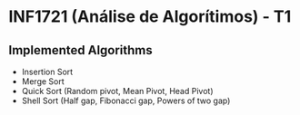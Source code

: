 # INF1721 (Análise de Algorítimos) - T1

## Implemented Algorithms
- Insertion Sort
- Merge Sort
- Quick Sort (Random pivot, Mean Pivot, Head Pivot)
- Shell Sort (Half gap, Fibonacci gap, Powers of two gap)

